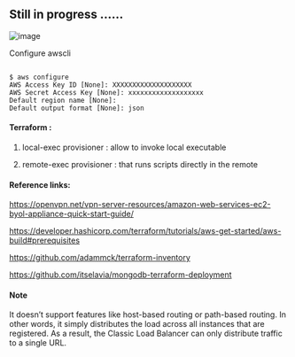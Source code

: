 


## Still in progress ......



![image](https://user-images.githubusercontent.com/33985509/201546135-6a1f5224-748a-4e27-b830-98879ac96626.png)




Configure awscli

~~~

$ aws configure
AWS Access Key ID [None]: XXXXXXXXXXXXXXXXXXXX
AWS Secret Access Key [None]: xxxxxxxxxxxxxxxxxxx
Default region name [None]: 
Default output format [None]: json

~~~

#### Terraform :

1. local-exec provisioner  :   allow to invoke local executable

2. remote-exec provisioner :  that runs scripts directly in the remote


#### Reference links: 

https://openvpn.net/vpn-server-resources/amazon-web-services-ec2-byol-appliance-quick-start-guide/

https://developer.hashicorp.com/terraform/tutorials/aws-get-started/aws-build#prerequisites

https://github.com/adammck/terraform-inventory

https://github.com/itselavia/mongodb-terraform-deployment




#### Note

It doesn’t support features like host-based routing or path-based routing. In other words, it simply distributes the load across all instances that are registered. As a result, the Classic Load Balancer can only distribute traffic to a single URL.
